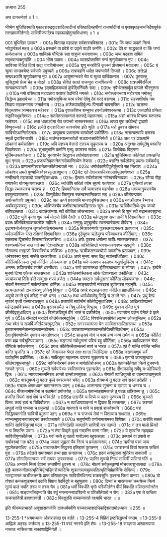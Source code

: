 अध्यायः 255

अथ दानधर्मपर्व ॥ 1 ॥

भीष्मेण युधिष्ठिरम्प्रति एकादशरुद्रद्वादशादित्यादीनां वसिष्ठादिमहर्षीणां राजर्ष्यादीनां च पृथक्पृथङ्नामनिर्देशपूर्वकं तत्तन्नामकीर्तनादेः सावित्रीजपादेश्च महाफलहेतुत्वाभिधानम् ॥ 1 ॥

001	युधिष्ठिर उवाच* ।
001a	पितामह महाप्राज्ञ सर्वशास्त्रविशारद ।
001c	किं जप्यं जपतो नित्यं भवेद्धर्मफलं महत् ॥
002a	प्रस्थाने वा प्रवेशे वा प्रवृत्ते वाऽपि कर्मणि ।
002c	दैवे वा श्राद्धकाले वा किं जप्यं कर्मसाधनम् ॥
003a	शान्तिकं पौष्टिकं रक्षा शत्रुघ्नं भयनाशनम् ।
003c	जप्यं यद्ब्रह्म समितं तद्भवान्वक्तुमर्हति ॥
004	भीष्म उवाच ।
004a	व्यासप्रोक्तमिमं मन्त्रं शृणुष्वैकमना नृप ।
004c	सावित्र्या विहितं दिव्यं सद्यः पावविमोचनम् ॥
005a	शृणु मन्त्रविधिं कृत्स्नं प्रोच्यमानं मयाऽनघ ।
005c	यं श्रुत्वा पाण्डवश्रेष्ठ सर्वपापैः प्रमुच्यते ॥
006a	रात्रावहनि धर्मज्ञ जपन्पापैर्न लिप्यते ।
006c	तत्तेऽहं सम्प्रवक्ष्यामि शृणुष्वैकमना नृप ॥
007a	आयुष्मान्भवते चैव यं श्रुत्वा पार्थिवात्मज ।
007c	पुरुषस्तु सुसिद्धार्थः प्रेत्य चेह च मोदते ॥
008a	सेवितं सततं राजन्पुरा राजर्षिसत्तमैः ।
008c	क्षत्रधर्मपैरर्नित्यं सत्यव्रतपरायणैः ॥
009a	इदमाह्निकमव्यग्रं कुर्वद्भिर्नियतैः सदा ।
009c	नृपैर्भरतशार्दूल प्राप्यते श्रीरनुत्तमा ॥
010a	नमो वसिष्ठाय महाव्रताय पराशरं वेदनिधिं नमस्ते ।
010c	नमोस्त्वनन्ताय महोरगाय नमोस्तु सिद्धेभ्य इहाक्षयेभ्यः ॥
011a	नमोस्त्वृषिभ्यः परमं परेषां देवेषु देवं वरदं वराणाम् ।
011c	सहस्रशीर्षाय नमः शिवाय सहस्रनामाय जनार्दनाय ॥
012a	अजैकपादहिर्बुध्न्यः पिनाकी चापराजितः ।
012c	ऋतश्च पितृरूपश्च त्र्यम्बकश्च महेश्वरः ॥
013a	वृषाकपिश्च शम्भुश्च हवनोऽथेश्वरस्तथा ।
013c	एकादशैते प्रथिता रुद्रास्त्रिभुवनेश्वराः ॥
014ac	शतमेतत्समाम्नातं शतरुद्रे महात्मनाम् ॥
015a	अंशो भगश्च मित्रश्च वरुणश्च जलेश्वरः ।
015c	तथा धाताऽर्यमा चैव जयन्तो भास्करस्तथा ॥
016a	त्वष्टा पूषा तथैवेन्द्रो द्वादशो विष्णुरुच्यते ।
016c	इत्येते द्वादशादित्याः काश्यपेया इति श्रुतिः ॥
017a	धरो ध्रुवश्च सोमश्च सावित्रोऽथानिलोऽनलः ।
017c	प्रत्यूषश्च प्रभासश्च वसवोष्टौ प्रकीर्तिताः ॥
018a	नासत्यश्चापि दस्रश्च स्मृतौ द्वावश्विनावपि ।
018c	मार्तण्डस्यात्मजावेतौ सञ्ज्ञानासाविनिर्गतौ ॥
019a	अतः परं प्रवक्ष्यामि लोकानां कर्मसाक्षिणः ।
019c	अपि यज्ञस्य वेत्तारो दत्तस्य सुकृतस्य च ॥
020a	अदृश्याः सर्वभूतेषु पश्यन्ति त्रिदशेश्वराः ।
020c	शुभाशुभानि कर्माणि मृत्युः कालश्च सर्वशः ॥
021a	विश्वेदेवाः पितृगणा मूर्तिमन्तस्तपोधनाः ।
021c	मुनयश्चैव सिद्धाश्च तपोमोक्षपरायणाः ।
021e	शुचिस्मिताः कीर्तयतां प्रयच्छन्ति शुभं नृणाम् ॥
022a	प्रजापतिकृतानेतान्लोकान्दिव्येन तेजसा ।
022c	वसन्ति सर्वलोकेषु प्रयताः सर्वकर्मसु ॥
023a	प्राणानामीश्वरानेतान्कीर्तयन्प्रयतो नरः ।
023c	धर्मार्थकामैर्विपुलैर्युज्यते सह नित्यशः ॥
024a	लोकांश्च लभते पुण्यान्विश्वेश्वरकृताञ्शुभान् ।
024c	एते देवास्त्रयस्त्रिंशत्सर्वभूतगणेश्वराः ॥
025a	नन्दीश्वरो महाकायो ग्रामणीर्वृषभध्वजः ।
025c	ईश्वराः सर्वलोकानां गणेश्वरविनायकाः ॥
026a	सौम्या रौद्रा गणाश्चैव योगभूतगणास्तथा ।
026c	ज्योतींषि सरितो व्योम सुपर्णः पतगेश्वरः ॥
027a	पृथिव्यां तपसा सिद्धाः स्थावराश्च चराश्च ह ।
027c	हिमवान्गिरयः सर्वे चत्वारश्च महार्णवाः ॥
028a	भवस्यानुचराश्चैव हरतुल्यपराक्रमाः ।
028c	विष्णुर्देवोथ जिष्णुश्च स्कन्दश्चाम्बिकया सह ॥
029a	कीर्तयन्प्रयतः सर्वान्सर्वपापैः प्रमुच्यते ।
029c	अत ऊर्ध्वं प्रवक्ष्यामि मानवानृषिसत्तमान् ॥
030a	यवक्रीतश्च रैभ्यश्च अर्वावसुपरावसू ।
030c	औशिजश्चैव कक्षीवान्बलश्चाङ्गिरसः सुतः ॥
031a	ऋषिर्मेधातिथेः पुत्रः कण्वो बर्हिषदस्तथा ।
031c	ब्रह्मतेजोमयाः सर्वे कीर्तिता लोकभावनाः ॥
032a	लभन्ते हि शुभं सर्वे रुद्रानलवसुप्रभाः ।
032c	भुवि कृत्वा शुभं कर्म मोदन्ते दिवि दैवतैः ॥
033a	महेन्द्रगुरवः सप्त प्राचीं वै दिशमाश्रिताः ।
033c	प्रयतः कीर्तयेदेताञ्शक्रलोके महीयते ॥
034a	उन्मुचुः प्रमुचुश्चैव स्वस्त्यात्रेयश्च वीर्यवान् ।
034c	दृढव्यश्चोर्ध्वबाहुश्च तृणसोमाङ्गिरास्तथा ॥
035a	मित्रावरुणयोः पुत्रस्तथाऽगस्त्यः प्रतापवान् ।
035c	धर्मराजर्त्विजः सप्त दक्षिणां दिशमाश्रिताः ॥
036a	दृढेयुश्च ऋतेयुश्च परिव्याधश्च कीर्तिमान् ।
036c	एकतश्च द्वितश्चैव त्रितश्चादित्यसन्निभाः ॥
037a	अत्रेः पुत्रश्च धर्मात्मा ऋषिः सारस्वतस्तथा ।
037c	वरुणस्यर्त्विजः सप्त पश्चिमां दिशमाश्रिताः ॥
038a	अत्रिर्वसिष्ठो भगवान्कश्यपश्च महानृषिः ।
038c	गौतमश्च भरद्वाजो विश्वामित्रोथ कौशिकः ॥
039a	ऋचीकतनयश्चोग्रो जमदग्निः प्रतापवान् ।
039c	धनेश्वरस्य गुरवः सप्तैते उत्तराश्रिताः ॥
040a	अपरे मुनयः सप्त दिक्षु सर्वास्वधिष्ठिताः ।
040c	कीर्तिस्वस्तिकरा नॄणां कीर्तिता लोकभावनाः ॥
041a	धर्मः कामश्च कालश्च वसुर्वासुकिरेव च ।
041c	अनन्तः कपिलश्चैव सप्तैते धरणीधराः ॥
042a	रामो व्यासस्तथा द्रौणिरश्वत्थामा च लोमशः ।
042c	इत्येते मुनयो दिव्या एकैकः सप्तसप्तधा ॥
043a	शान्तिस्वस्तिकरा लोके दिशाम्पालाः प्रकीर्तिताः ।
043c	यस्यांयस्यां दिशि ह्येते तन्मुखः शरणं व्रजेत् ॥
044a	स्रष्टारः सर्वभूतानां कीर्तिता लोकपावनाः ।
044c	संवर्तो मेरुसावर्णो मार्कण्डेयश्च धार्मिकः ॥
045a	साङ्ख्ययोगौ नारदश्च दुर्वासाश्च महानृषिः ।
045c	अत्यन्ततपसो दान्तास्त्रिषु लोकेषु विश्रुताः ॥
046a	अपरे रुद्रसङ्काशाः कीर्तिता ब्रह्मलौकिकाः ।
046c	अपुत्रो लभते पुत्रं दरिद्रो लभते धनम् ॥
047a	तथा धर्मार्थकामेषु सिद्धिं च लभते नरः ।
047c	पृथुं वैन्यं नृपवरं पृथ्वी यस्याभवत्सुता ॥
048a	प्रजापतिं सार्वभौमं कीर्तयेद्वसुधाधिपम् ।
048c	आदित्यवंशप्रभवं महेन्द्रसमविक्रमम् ॥
049a	पुरूरवसमैलं च त्रिषु लोकेषु विश्रुतम् ।
049c	बुधस्य दयितं पुत्रं कीर्तयेद्वसुधाधिपम् ॥
050a	त्रिलोकविश्रुतं वीरं भरतं च प्रकीर्तयेत् ।
050c	गवामयेन यज्ञेन येनेष्टं वै कृते युगे ॥
051a	रन्तिदेवं महादेवं कीर्तयेत्परमद्युतिम् ।
051c	विश्वजित्तपसोपेतं लक्षण्यं लोकपूजितम् ॥
052a	तथा श्वेतं च राजर्षिं कीर्तयेत्परमुद्यतिम् ।
052c	सगरस्यात्मजा येन प्लावितास्तारितास्तथा ॥
053a	हुताशनसमानेतान्महारूपान्महौजसः ।
053c	उग्रकायान्महासत्वान्कीर्तयेत्कीर्तिवर्धनान् ॥
054a	देवानृषिगणांश्चैव नृपांश्च जगतीश्वरान् ।
054c	साङ्ख्यं योगं च परमं हव्यं कव्यं तथैव च ॥
055a	कीर्तितं परमं ब्रह्म सर्वश्रुतिपरायणम् ।
055c	मङ्गल्यं सर्वभूतानां पवित्रं बहु कीर्तितम् ॥
056a	व्याधिप्रशमनं श्रेष्ठं पौष्टिकं सर्वकर्मणाम् ।
056c	प्रयतः कीर्तयेच्चैतान्कल्यं सायं च भारत ॥
057a	एते वै यान्ति वर्षन्ति भान्ति वान्ति सृजन्ति च ।
057c	एते विनायकाः श्रेष्ठा दक्षाः क्षान्ता जितेन्द्रियाः ॥
058a	नराणामशुभं सर्वे व्यपोहन्ति प्रकीर्तिताः ।
058c	साक्षिभूता महात्मानः पापस्य सुकृतस्य च ॥
059a	एतान्वै कल्यमुत्थाय कीर्तयञ्शुभमश्नुते ।
059c	नाग्निचोरभयं तस्य न मार्गप्रतिरोधनम् ॥
060a	एतान्कीर्तयतां नित्यं दुःस्वप्नो नश्यते नृणाम् ।
060c	मुच्यते सर्वपापेभ्यः स्वस्तिमांश्च गृहान्व्रजेत् ॥
061a	दीक्षाकालेषु सर्वेषु यः पठेन्नियतो द्विजः ।
061c	न्यायवानात्मनिरतः क्षान्तो दान्तोऽनसूयकः ॥
062a	रोगार्तो व्याधियुक्तो वा पठन्पापात्प्रमुच्यते ।
062c	वास्तुमध्ये तु पठतः कुले स्वस्त्ययनं भवेत् ॥
063a	क्षेत्रमध्ये तु पठतः सर्वं सस्यं प्ररोहति ।
063c	गच्छतः क्षेममध्वानं ग्रामान्तरगतः पठन् ॥
064a	आत्मनश्च सुतानां च दाराणां च धनस्य च ।
064c	बीजानामोषधीनां च रक्षामेतां प्रयोजयेत् ॥
065a	एतान्सङ्ग्रामकाले तु पठतः क्षत्रियस्य तु ।
065c	व्रजन्ति रिपवो नाशं क्षेमं च परिवर्तते ॥
066a	एतान्दैवे च पित्र्ये च पठतः पुरुषस्य हि ।
066c	भुञ्जते पितरः कव्यं हव्यं च त्रिदिवौकसः ॥
067a	न व्याधिश्वापदभयं न द्विपान्न हि तस्करात् ।
067c	कश्मलं लघुतां याति पाप्मना च प्रमुच्यते ॥
068a	यानपात्रे च याने च प्रवासे राजवेश्मनि ।
068c	परां सिद्धिमवाप्नोति सावित्रीं ह्युत्तमां पठन् ॥
069a	न च राजभयं तेषां न पिशाचान्न राक्षसात् ।
069c	नाग्न्यम्बुपवनव्यालाद्भयं तस्योपजायते ॥
070a	चतुर्णामपि वर्णानामाश्रमस्य विशेषतः ।
070c	करोति सततं शान्तिं सावित्रीमुत्तमां पठन् ॥
071a	नाग्निर्दहति काष्ठानि सावित्री यत्र पठ्यते ।
071c	न तत्र बालो म्रियते न च तिष्ठन्ति पन्नगाः ॥
072a	न तेषां विद्यते दुःखं गच्छन्ति परमां गतिम् ।
072c	ये शृण्वन्ति महद्ब्रह्म सावित्रीगुणकीर्तनम् ॥
073a	गवां मध्ये तु पठतो गावोऽस्य बहुवत्सलाः ।
073c	प्रस्थाने वा प्रवासे वा सर्वावस्थां गतः पठेत् ॥
074a	जपतां जुह्वतां चैव नित्यं च प्रयतात्मनाम् ।
074c	ऋषीणां परमं जप्यं गुह्यमेतन्नराधिप ॥
075a	याथातथ्येन सिद्धस्य इतिहासं पुरातनम् ।
075c	पराशरमतं दिव्यं शक्राय कथितं पुरा ॥
076a	तदेतत्ते समाख्यातं तथ्यं ब्रह्म सनातनम् ।
076c	हृदयं सर्वभूतानां श्रुतिरेषा सनातनी ॥
077a	सोमादित्यान्वयाः सर्वे राघवाः कुरवस्तथा ।
077c	पठन्ति शुचयो नित्यं सावित्रीं प्राणिनां गतिं ॥
078a	अभ्यासे नित्यं देवानां सप्तर्षीणां ध्रुवस्य च ।
078c	मोक्षणं सर्वकृच्छ्राणां मोचयत्यशुभात्सदा ॥
079a	वृद्धैः काश्यपगौतमप्रभृतिभिर्भृग्वङ्गिरोत्र्यादिभिः शुक्रागस्त्यबृहस्पतिप्रभृतिभिर्ब्रह्मर्षिभिः सेवितम् ।
079c	भारद्वाजमतं ऋचीकतनयैः प्राप्तं वसिष्ठात्पुनः सावित्रीमधिगम्य शक्रवसुभिः कृत्स्ना जिता दानवाः ॥
080a	यो गोशतं कनकशृङ्गमयं ददाति विप्राय वेदविदुषे च बहुश्रुताय ।
080c	दिव्यां च भारतकथां कथयेच्च नित्यं तुल्यं फलं भवति तस्य च तस्य चैव ॥
081a	धर्मो विवर्धति भृगोः परिकीर्तनेन वीर्यं विवर्धति वसिष्ठनमोनतेन ।
081c	सङ्ग्रामजिद्भवति चैव रघुं नमस्यन्स्यादश्विनौ च परिकीर्तयतो न रोगः ॥
082a	एषा ते कथिता राजन्सावित्री ब्रह्मशाश्वती ।
082c	विवक्षुरसि यच्चान्यत्तत्ते वक्ष्यामि भारत ॥ ॥

इति श्रीमन्महाभारते अनुशासनपर्वणि दानधर्मपर्वणि पञ्चपञ्चाशदधिकद्विशततमोऽध्यायः ॥ 255 ॥

13-255-1 *अयमध्यायः औत्तराहपाठ एव वर्तते । 13-255-4 विहितं इष्टसिद्ध्यर्थं जप्तम् ॥ 13-255-9 आह्निकं अहरहः कर्तव्यम् ॥ 13-255-11 वरदं नमस्ये इति शेषः ॥ 13-255-18 सञ्ज्ञाया अश्वारूपाया नासातः नासिकायाः सकाशाद्विनिर्गतौ ॥
